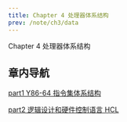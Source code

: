 ```yaml
---
title: Chapter 4 处理器体系结构
prev: /note/ch3/data
---
```


Chapter 4 处理器体系结构

## 章内导航

[part1 Y86-64 指令集体系结构](/note/ch4/Y86-64-ISA.html)

[part2 逻辑设计和硬件控制语言 HCL](/note/ch4/logic-design.html)
